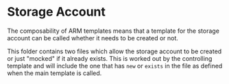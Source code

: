 # Storage Account

The composability of ARM templates means that a template for the storage account can be called whether it needs to be created or not.

This folder contains two files which allow the storage account to be created or just "mocked" if it already exists.  This is worked out by the controlling template and will include the one that has `new` or `exists` in the file as defined when the main template is called.

